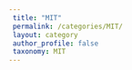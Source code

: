 ```yaml
---
 title: "MIT"
 permalink: /categories/MIT/
 layout: category
 author_profile: false
 taxonomy: MIT
---
```


